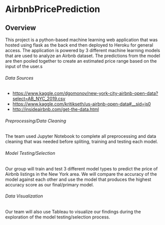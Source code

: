 # AirbnbPricePrediction

## Overview 
This project is a python-based machine learning web application that was hosted using flask as the back end then deployed to Heroku for general access. The application is powered by 3 different machine learning models that are used to analyze an Airbnb dataset. The predictions from the model are then pooled together to create an estimated price range based on the input of the user.s

<!-- You can access the application through the link: Need Link -->

 ###### Data Sources

* https://www.kaggle.com/dgomonov/new-york-city-airbnb-open-data?select=AB_NYC_2019.csv
* https://www.kaggle.com/kritikseth/us-airbnb-open-data#__sid=js0
* http://insideairbnb.com/get-the-data.html

 <!-- ###### Hosting Application
The app uses html flask templates on the back end to render data via web browser and enable functionality and then deploy to Heroku for public access. -->

 ###### Preprocessing/Data Cleaning
The team used Jupyter Notebook to complete all preprocessing and data cleaning that was needed before spliting, training and testing each model.
<!-- describe dataset  -->

###### Model Testing/Selection
Our group will train and test 3 different model types to predict the price of Airbnb listings in the New York area. We will compare the accuracy of the model against each other and use the model that produces the highest accuracy score as our final/primary model.

###### Data Visualization
Our team will also use Tableau to visualize our findings during the exploration of the model testing/selection process.
